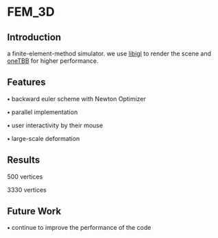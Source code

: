 # FEM_3D

## Introduction
a finite-element-method simulator.
we use [libigl](https://github.com/libigl/libigl) to render the scene and [oneTBB](https://github.com/oneapi-src/oneTBB) for higher performance.

## Features
<p><strong>&bull;</strong> backward euler scheme with Newton Optimizer </p>

<p><strong>&bull;</strong> parallel implementation </p>

<p><strong>&bull;</strong> user interactivity by their mouse </p>

<p><strong>&bull;</strong> large-scale deformation </p>

## Results
500 vertices


3330 vertices

## Future Work
<p><strong>&bull;</strong> continue to improve the performance of the code </p>
